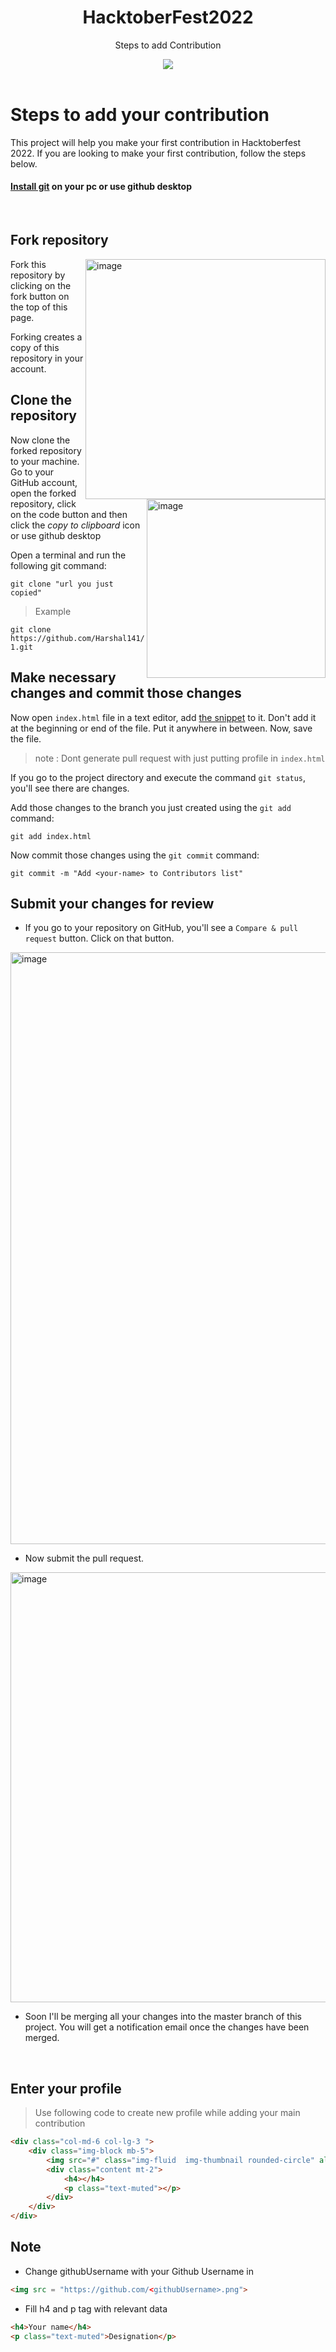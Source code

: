 <div align="center">
<h1> HacktoberFest2022</h1>
<p>Steps to add Contribution</p>
<a href="https://github.com/Harshal141/readme-typing-svg"><img src="https://readme-typing-svg.herokuapp.com?lines=AIT-OSS-Club;Hacktoberfest-Accepted;Aitians;Open-Source&center=true&width=500&height=50"></a>
</div>

<br />

# Steps to add your contribution

This project will help you make your first contribution in Hacktoberfest 2022. 
If you are looking to make your first contribution, follow the steps below.
#### [Install git](https://help.github.com/articles/set-up-git/) on your pc or use github desktop

<br />

## Fork repository

<img align="right" width="384" alt="image" src="https://user-images.githubusercontent.com/91362856/194057069-7b24be8f-2259-493b-92ee-1415dab510c9.png">

Fork this repository by clicking on the fork button on the top of this page.

Forking creates a copy of this repository in your account.

## Clone the repository

<img align="right" width="286" alt="image" src="https://user-images.githubusercontent.com/91362856/194058776-0b122d7e-dbd7-4167-9cfb-dcec33e1a368.png">

Now clone the forked repository to your machine. Go to your GitHub account, open the forked repository, click on the code button and then click the _copy to clipboard_ icon or use github desktop

Open a terminal and run the following git command:

```
git clone "url you just copied"
```
> Example
```
git clone https://github.com/Harshal141/HacktoberFest2022-1.git
```

## Make necessary changes and commit those changes

Now open `index.html` file in a text editor, add [the snippet](#enter-your-profile) to it. Don't add it at the beginning or end of the file. Put it anywhere in between. Now, save the file.

> note : Dont generate pull request with just putting profile in `index.html`

If you go to the project directory and execute the command `git status`, you'll see there are changes.

Add those changes to the branch you just created using the `git add` command:

```
git add index.html
```

Now commit those changes using the `git commit` command:

```
git commit -m "Add <your-name> to Contributors list"
```

## Submit your changes for review

- If you go to your repository on GitHub, you'll see a `Compare & pull request` button. Click on that button.

<img width="947" alt="image" src="https://user-images.githubusercontent.com/91362856/194062720-ae400ec8-0e5d-4ffc-8f1b-01c071d86d42.png">

- Now submit the pull request.

<img width="688" alt="image" src="https://user-images.githubusercontent.com/91362856/194063036-055b60a0-5115-497b-83b4-0559567abb09.png">

- Soon I'll be merging all your changes into the master branch of this project. You will get a notification email once the changes have been merged.

<br />

## Enter your profile 
> Use following code to create new profile while adding your main contribution
```html
<div class="col-md-6 col-lg-3 ">
    <div class="img-block mb-5">
        <img src="#" class="img-fluid  img-thumbnail rounded-circle" alt="image1">
        <div class="content mt-2">
            <h4></h4>
            <p class="text-muted"></p>
        </div>
    </div>
</div>
```

## Note
- Change githubUsername with your Github Username in 
```html 
<img src = "https://github.com/<githubUsername>.png">
```
- Fill h4 and p tag with relevant data
```html 
<h4>Your name</h4>
<p class="text-muted">Designation</p>
```
